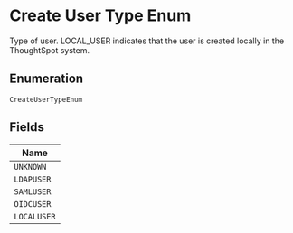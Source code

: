 
# Create User Type Enum

Type of user. LOCAL_USER indicates that the user is created locally in the ThoughtSpot system.

## Enumeration

`CreateUserTypeEnum`

## Fields

| Name |
|  --- |
| `UNKNOWN` |
| `LDAPUSER` |
| `SAMLUSER` |
| `OIDCUSER` |
| `LOCALUSER` |

